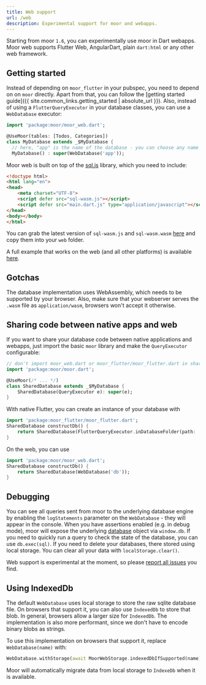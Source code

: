 ```yaml
---
title: Web support
url: /web
description: Experimental support for moor and webapps.
---
```


Starting from moor `1.6`, you can experimentally use moor in Dart webapps. Moor web supports 
Flutter Web, AngularDart, plain `dart:html` or any other web framework.

## Getting started
Instead of depending on `moor_flutter` in your pubspec, you need to depend on on `moor` directly. Apart from that, you can
follow the [getting started guide]({{ site.common_links.getting_started | absolute_url }}).
Also, instead of using a `FlutterQueryExecutor` in your database classes, you can use a `WebDatabase` executor:
```dart
import 'package:moor/moor_web.dart';

@UseMoor(tables: [Todos, Categories])
class MyDatabase extends _$MyDatabase {
  // here, "app" is the name of the database - you can choose any name you want
  MyDatabase() : super(WebDatabase('app'));
```

Moor web is built on top of the [sql.js](https://github.com/sql-js/sql.js/) library, which you need to include:
```html
<!doctype html>
<html lang="en">
<head>
    <meta charset="UTF-8">
    <script defer src="sql-wasm.js"></script>
    <script defer src="main.dart.js" type="application/javascript"></script>
</head>
<body></body>
</html>
```
You can grab the latest version of `sql-wasm.js` and `sql-wasm.wasm` [here](https://github.com/sql-js/sql.js/releases)
and copy them into your `web` folder.

A full example that works on the web (and all other platforms) is available
[here](https://github.com/rodydavis/moor_shared).

## Gotchas
The database implementation uses WebAssembly, which needs to be supported by your browser. 
Also, make sure that your webserver serves the `.wasm` file as `application/wasm`, browsers
won't accept it otherwise.

## Sharing code between native apps and web
If you want to share your database code between native applications and webapps, just import the
basic `moor` library and make the `QueryExecutor` configurable:
```dart
// don't import moor_web.dart or moor_flutter/moor_flutter.dart in shared code
import 'package:moor/moor.dart';

@UseMoor(/* ... */)
class SharedDatabase extends _$MyDatabase {
    SharedDatabase(QueryExecutor e): super(e);
}
```
With native Flutter, you can create an instance of your database with
```dart
import 'package:moor_flutter/moor_flutter.dart';
SharedDatabase constructDb() {
    return SharedDatabase(FlutterQueryExecutor.inDatabaseFolder(path: 'db.sqlite'));
}
```
On the web, you can use
```dart
import 'package:moor/moor_web.dart';
SharedDatabase constructDb() {
    return SharedDatabase(WebDatabase('db'));
}
```

## Debugging
You can see all queries sent from moor to the underlying database engine by enabling the `logStatements`
parameter on the `WebDatabase` - they will appear in the console.
When you have assertions enabled (e.g. in debug mode), moor will expose the underlying 
[database](http://sql-js.github.io/sql.js/documentation/#http://sql-js.github.io/sql.js/documentation/class/Database.html)
object via `window.db`. If you need to quickly run a query to check the state of the database, you can use
`db.exec(sql)`.
If you need to delete your databases, there stored using local storage. You can clear all your data with `localStorage.clear()`.

Web support is experimental at the moment, so please [report all issues](https://github.com/simolus3/moor/issues/new) you find.

## Using IndexedDb

The default `WebDatabase` uses local storage to store the raw sqlite database file. On browsers that support it, you can also
use `IndexedDb` to store that blob. In general, browsers allow a larger size for `IndexedDb`. The implementation is also more
performant, since we don't have to encode binary blobs as strings.

To use this implementation on browsers that support it, replace `WebDatabase(name)` with:

```dart
WebDatabase.withStorage(await MoorWebStorage.indexedDbIfSupported(name))
```

Moor will automatically migrate data from local storage to `IndexeDb` when it is available.